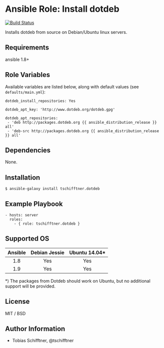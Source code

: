 # Ansible Role: Install dotdeb

[![Build Status](https://travis-ci.org/tschifftner/ansible-role-dotdeb.svg)](https://travis-ci.org/tschifftner/ansible-role-dotdeb)

Installs dotdeb from source on Debian/Ubuntu linux servers.

## Requirements

ansible 1.8+

## Role Variables

Available variables are listed below, along with default values (see `defaults/main.yml`):

```
dotdeb_install_repositories: Yes

dotdeb_apt_key: 'http://www.dotdeb.org/dotdeb.gpg'

dotdeb_apt_repositories:
 - 'deb http://packages.dotdeb.org {{ ansible_distribution_release }} all'
 - 'deb-src http://packages.dotdeb.org {{ ansible_distribution_release }} all'
```

## Dependencies

None.

## Installation

```
$ ansible-galaxy install tschifftner.dotdeb
```

## Example Playbook

    - hosts: server
      roles:
        - { role: tschifftner.dotdeb }

## Supported OS
Ansible          | Debian Jessie    | Ubuntu 14.04*
:--------------: | :--------------: | :-------------:
1.8              | Yes              | Yes
1.9              | Yes              | Yes

*) The packages from Dotdeb should work on Ubuntu, but no additional support will be provided.

## License

MIT / BSD

## Author Information

 - Tobias Schifftner, @tschifftner
